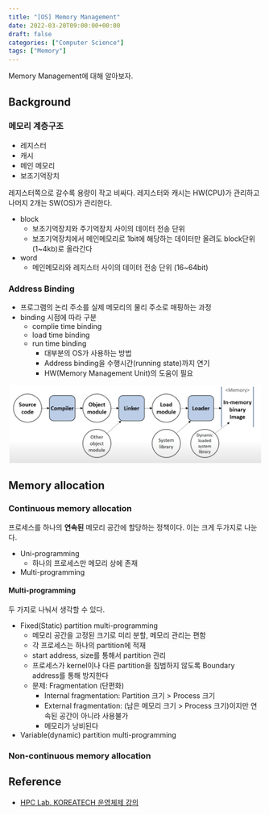 ```yaml
---
title: "[OS] Memory Management"
date: 2022-03-20T09:00:00+00:00
draft: false
categories: ["Computer Science"]
tags: ["Memory"]
---
```


Memory Management에 대해 알아보자.

<!--more-->
## Background
### 메모리 계층구조
- 레지스터
- 캐시
- 메인 메모리
- 보조기억장치

레지스터쪽으로 갈수록 용량이 작고 비싸다. 레지스터와 캐시는 HW(CPU)가 관리하고 나머지 2개는 SW(OS)가 관리한다.

- block
  - 보조기억장치와 주기억장치 사이의 데이터 전송 단위
  - 보조기억장치에서 메인메모리로 1bit에 해당하는 데이터만 올려도 block단위(1~4kb)로 올라간다
- word
  - 메인메모리와 레지스터 사이의 데이터 전송 단위 (16~64bit)

### Address Binding
- 프로그램의 논리 주소를 실제 메모리의 물리 주소로 매핑하는 과정
- binding 시점에 따라 구분
  - complie time binding
  - load time binding
  - run time binding
    - 대부분의 OS가 사용하는 방법
    - Address binding을 수행시간(running state)까지 연기
    - HW(Memory Management Unit)의 도움이 필요

<center>
    <img src="https://github.com/minsoo9506/blog/blob/master/static/blog-imgs/os_Lec08_01.png?raw=true"  width="500">
</center>

## Memory allocation
### Continuous memory allocation
프로세스를 하나의 **연속된** 메모리 공간에 할당하는 정책이다. 이는 크게 두가지로 나눈다.
- Uni-programming
  - 하나의 프로세스만 메모리 상에 존재
- Multi-programming

#### Multi-programming
두 가지로 나눠서 생각할 수 있다.
- Fixed(Static) partition multi-programming
  - 메모리 공간을 고정된 크기로 미리 분할, 메모리 관리는 편함
  - 각 프로세스는 하나의 partition에 적재
  - start address, size를 통해서 partition 관리
  - 프로세스가 kernel이나 다른 partition을 침범하지 않도록 Boundary address를 통해 방지한다
  - 문제: Fragmentation (단편화)
    - Internal fragmentation: Partition 크기 $>$ Process 크기 
    - External fragmentation: (남은 메모리 크기 $>$ Process 크기)이지만 연속된 공간이 아니라 사용불가
    - 메모리가 낭비된다
- Variable(dynamic) partition multi-programming


### Non-continuous memory allocation

## Reference
- [HPC Lab. KOREATECH 운영체제 강의](https://www.youtube.com/playlist?list=PLBrGAFAIyf5rby7QylRc6JxU5lzQ9c4tN)